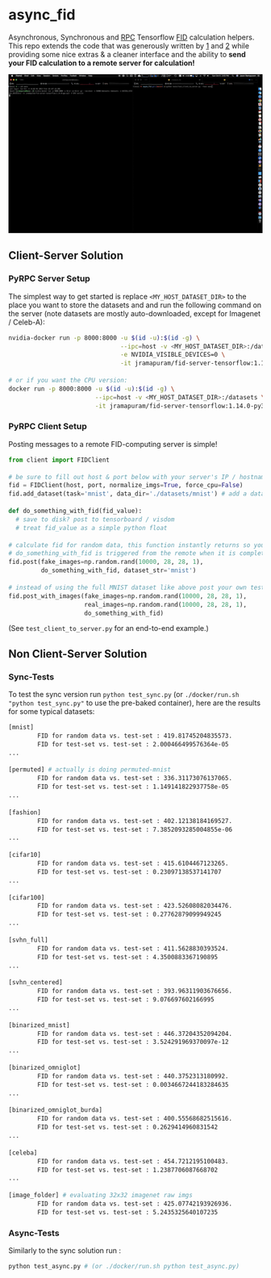 # async_fid

Asynchronous, Synchronous and [RPC](https://rpyc.readthedocs.io/en/latest/index.html) Tensorflow [FID](https://arxiv.org/abs/1706.08500) calculation helpers. This repo extends the code that was generously written by [1](https://github.com/daib13/TwoStageVAE/blob/master/fid_score.py) and [2](https://github.com/bioinf-jku/TTUR/blob/master/fid.py) while providing some nice extras & a cleaner interface and the ability to **send your FID calculation to a remote server for calculation!**

![](imgs/remote_fid.gif)

## Client-Server Solution

### PyRPC Server Setup

The simplest way to get started is replace `<MY_HOST_DATASET_DIR>` to the place you want to store the datasets and and run the following command on the server (note datasets are mostly auto-downloaded, except for Imagenet / Celeb-A):

``` bash
nvidia-docker run -p 8000:8000 -u $(id -u):$(id -g) \
                               --ipc=host -v <MY_HOST_DATASET_DIR>:/datasets \
                               -e NVIDIA_VISIBLE_DEVICES=0 \
                               -it jramapuram/fid-server-tensorflow:1.14.0-gpu-py3  # GPU version

# or if you want the CPU version:
docker run -p 8000:8000 -u $(id -u):$(id -g) \
                        --ipc=host -v <MY_HOST_DATASET_DIR>:/datasets \
                        -it jramapuram/fid-server-tensorflow:1.14.0-py3  # CPU version
```

### PyRPC Client Setup

Posting messages to a remote FID-computing server is simple!  

``` python
from client import FIDClient

# be sure to fill out host & port below with your server's IP / hostname
fid = FIDClient(host, port, normalize_imgs=True, force_cpu=False)
fid.add_dataset(task='mnist', data_dir='./datasets/mnist') # add a dataset (mostly auto-downloads)

def do_something_with_fid(fid_value):
  # save to disk? post to tensorboard / visdom
  # treat fid_value as a simple python float

# calculate fid for random data, this function instantly returns so you can continue training :D
# do_something_with_fid is triggered from the remote when it is completed and is run asynchronously here.
fid.post(fake_images=np.random.rand(10000, 28, 28, 1), 
         do_something_with_fid, dataset_str='mnist')
         
# instead of using the full MNIST dataset like above post your own test images
fid.post_with_images(fake_images=np.random.rand(10000, 28, 28, 1), 
                     real_images=np.random.rand(10000, 28, 28, 1), 
                     do_something_with_fid)
```

(See `test_client_to_server.py` for an end-to-end example.)

## Non Client-Server Solution

### Sync-Tests

To test the sync version run `python test_sync.py` (or `./docker/run.sh "python test_sync.py"` to use the pre-baked container), here are the results for some typical datasets:

``` bash
[mnist]
        FID for random data vs. test-set : 419.81745204835573.
        FID for test-set vs. test-set : 2.000466499576364e-05
...

[permuted] # actually is doing permuted-mnist
        FID for random data vs. test-set : 336.31173076137065.
        FID for test-set vs. test-set : 1.149141822937758e-05
...

[fashion]
        FID for random data vs. test-set : 402.12138184169527.
        FID for test-set vs. test-set : 7.3852093285004855e-06
...

[cifar10]
        FID for random data vs. test-set : 415.6104467123265.
        FID for test-set vs. test-set : 0.23097138537141707
...

[cifar100]
        FID for random data vs. test-set : 423.52608082034476.
        FID for test-set vs. test-set : 0.27762879099949245
...

[svhn_full]
        FID for random data vs. test-set : 411.5628830393524.
        FID for test-set vs. test-set : 4.3500883367190895
...

[svhn_centered]
        FID for random data vs. test-set : 393.96311903676656.
        FID for test-set vs. test-set : 9.076697602166995
...

[binarized_mnist]
        FID for random data vs. test-set : 446.37204352094204.
        FID for test-set vs. test-set : 3.524291969370097e-12
...

[binarized_omniglot]
        FID for random data vs. test-set : 440.3752313180992.
        FID for test-set vs. test-set : 0.0034667244183284635
...

[binarized_omniglot_burda]
        FID for random data vs. test-set : 400.55568682515616.
        FID for test-set vs. test-set : 0.2629414960831542
...

[celeba]
        FID for random data vs. test-set : 454.7212195100483.
        FID for test-set vs. test-set : 1.2387706087668702
...

[image_folder] # evaluating 32x32 imagenet raw imgs
        FID for random data vs. test-set : 425.07742193926936.
        FID for test-set vs. test-set : 5.2435325640107235
```

### Async-Tests

Similarly to the sync solution run :
```bash
python test_async.py # (or ./docker/run.sh python test_async.py)
```
